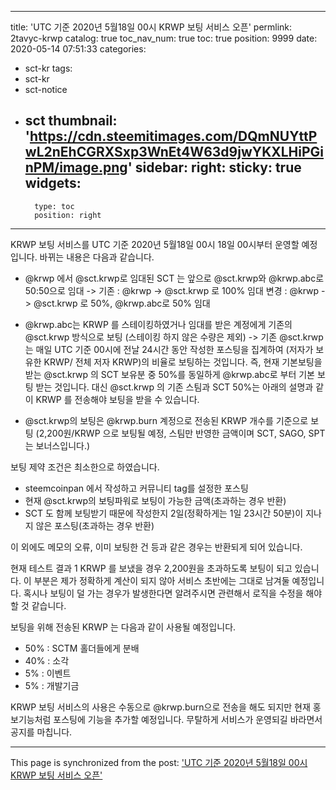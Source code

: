 
---
title: 'UTC 기준 2020년 5월18일 00시 KRWP 보팅 서비스 오픈'
permlink: 2tavyc-krwp
catalog: true
toc_nav_num: true
toc: true
position: 9999
date: 2020-05-14 07:51:33
categories:
- sct-kr
tags:
- sct-kr
- sct-notice
- sct
thumbnail: 'https://cdn.steemitimages.com/DQmNUYttPwL2nEhCGRXSxp3WnEt4W63d9jwYKXLHiPGinPM/image.png'
sidebar:
    right:
        sticky: true
widgets:
    -
        type: toc
        position: right
---


KRWP 보팅 서비스를 UTC 기준 2020년 5월18일 00시 18일 00시부터 운영할 예정입니다.
바뀌는 내용은 다음과 같습니다.

- @krwp 에서 @sct.krwp로 임대된 SCT 는 앞으로 @sct.krwp와 @krwp.abc로 50:50으로 임대
-> 기존 : @krwp -> @sct.krwp 로 100% 임대
     변경 : @krwp -> @sct.krwp 로 50%, @krwp.abc로 50% 임대

- @krwp.abc는 KRWP 를 스테이킹하였거나 임대를 받은 계정에게 기존의 @sct.krwp 방식으로 보팅
  (스테이킹 하지 않은 수량은 제외)
-> 기존 @sct.krwp 는 매일 UTC 기준 00시에 전날 24시간 동안 작성한 포스팅을 집계하여 (저자가 보유한 KRWP/ 전체 저자 KRWP)의 비율로 보팅하는 것입니다.
   즉, 현재 기본보팅을 받는 @sct.krwp 의 SCT 보유분 중 50%를 동일하게 @krwp.abc로 부터 기본 보팅 받는 것입니다.
   대신 @sct.krwp 의 기존 스팀과 SCT 50%는 아래의 설명과 같이 KRWP 를 전송해야 보팅을 받을 수 있습니다.

- @sct.krwp의 보팅은 @krwp.burn 계정으로 전송된 KRWP 개수를 기준으로 보팅
  (2,200원/KRWP 으로 보팅될 예정, 스팀만 반영한 금액이며 SCT, SAGO, SPT 는 보너스입니다.)

보팅 제약 조건은 최소한으로 하였습니다.

- steemcoinpan 에서 작성하고 커뮤니티 tag를 설정한 포스팅
- 현재 @sct.krwp의 보팅파워로 보팅이 가능한 금액(초과하는 경우 반환)
- SCT 도 함께 보팅받기 때문에 작성한지 2일(정확하게는 1일 23시간 50분)이 지나지 않은 포스팅(초과하는 경우 반환)

이 외에도 메모의 오류, 이미 보팅한 건 등과 같은 경우는 반환되게 되어 있습니다.

현재 테스트 결과 1 KRWP 를 보냈을 경우 2,200원을 초과하도록 보팅이 되고 있습니다.
이 부분은 제가 정확하게 계산이 되지 않아 서비스 초반에는 그대로 남겨둘 예정입니다.
혹시나 보팅이 덜 가는 경우가 발생한다면 알려주시면 관련해서 로직을 수정을 해야할 것 같습니다.

보팅을 위해 전송된 KRWP 는 다음과 같이 사용될 예정입니다.

- 50% : SCTM 홀더들에게 분배
- 40% : 소각
- 5% : 이벤트
- 5% : 개발기금

KRWP 보팅 서비스의 사용은 수동으로 @krwp.burn으로 전송을 해도 되지만 현재 홍보기능처럼 포스팅에 기능을 추가할 예정입니다.
무탈하게 서비스가 운영되길 바라면서 공지를 마칩니다.

- - -

This page is synchronized from the post: ['UTC 기준 2020년 5월18일 00시 KRWP 보팅 서비스 오픈'](https://steemit.com/@sct/2tavyc-krwp)
